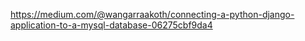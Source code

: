 https://medium.com/@wangarraakoth/connecting-a-python-django-application-to-a-mysql-database-06275cbf9da4

